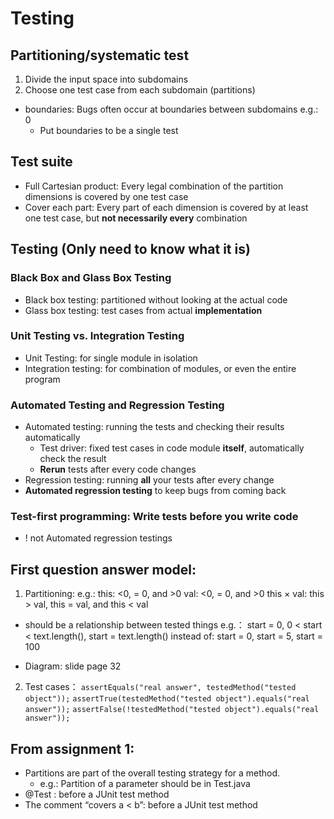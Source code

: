 # Testing

## Partitioning/systematic test
1. Divide the input space into subdomains
2. Choose one test case from each subdomain (partitions)
+ boundaries: Bugs often occur at boundaries between subdomains e.g.: 0
  + Put boundaries to be a single test

## Test suite
+ Full Cartesian product: Every legal combination of the partition dimensions is covered by one test case
+ Cover each part: Every part of each dimension is covered by at least one test case, but **not necessarily every** combination

## Testing (Only need to know what it is)
### Black Box and Glass Box Testing
+ Black box testing: partitioned without looking at the actual code
+ Glass box testing: test cases from actual **implementation**

### Unit Testing vs. Integration Testing
+ Unit Testing: for single module in isolation
+ Integration testing:  for combination of modules, or even the entire program

### Automated Testing and Regression Testing
+ Automated testing: running the tests and checking their results automatically
  + Test driver: fixed test cases in code module **itself**, automatically check the result
  + **Rerun** tests after every code changes
+ Regression testing: running **all** your tests after every change
+ **Automated regression testing** to keep bugs from coming back

### **Test-first programming**: Write tests before you write code
+ ! not Automated regression testings

## First question answer model:

1. Partitioning:
   e.g.: 
   this: <0, = 0, and >0 
   val: <0, = 0, and >0 
   this × val: this > val, this = val, and this < val 

+ should be a relationship between tested things
  e.g.： start = 0, 0 < start < text.length(), start = text.length()
  instead of: start = 0, start = 5, start = 100

+ Diagram: slide page 32

2. Test cases：
   `assertEquals("real answer", testedMethod("tested object"));`
   `assertTrue(testedMethod("tested object").equals("real answer"));`
    `assertFalse(!testedMethod("tested object").equals("real answer"));`
    

## From assignment 1:
+ Partitions are part of the overall testing strategy for a method.
  + e.g.: Partition of a parameter should be in Test.java
+ @Test :  before a JUnit test method
+ The comment “covers a < b”: before a JUnit test method